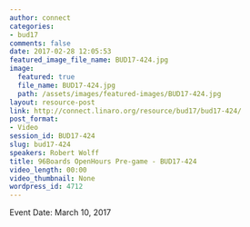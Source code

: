 ```yaml
---
author: connect
categories:
- bud17
comments: false
date: 2017-02-28 12:05:53
featured_image_file_name: BUD17-424.jpg
image:
  featured: true
  file_name: BUD17-424.jpg
  path: /assets/images/featured-images/BUD17-424.jpg
layout: resource-post
link: http://connect.linaro.org/resource/bud17/bud17-424/
post_format:
- Video
session_id: BUD17-424
slug: bud17-424
speakers: Robert Wolff
title: 96Boards OpenHours Pre-game - BUD17-424
video_length: 00:00
video_thumbnail: None
wordpress_id: 4712
---
```


Event Date: March 10, 2017